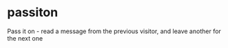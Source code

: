 # passiton
Pass it on - read a message from the previous visitor, and leave another for the next one
